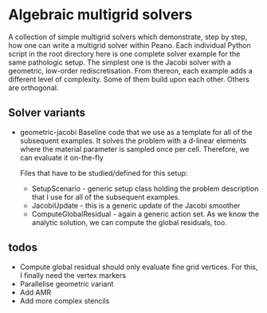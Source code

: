 # Algebraic multigrid solvers # 

A collection of simple multigrid solvers which demonstrate, step by step, how 
one can write a multigrid solver within Peano. Each individual Python script 
in the root directory here is one complete solver example for the same 
pathologic setup. The simplest one is the Jacobi solver with a geometric, 
low-order rediscretisation. From thereon, each example adds a different level 
of complexity. Some of them build upon each other. Others are orthogonal.



## Solver variants ##

- geometric-jacobi
    Baseline code that we use as a template for all of the subsequent examples.
    It solves the problem with a d-linear elements where the material parameter
    is sampled once per cell. Therefore, we can evaluate it on-the-fly
    
    Files that have to be studied/defined for this setup:
    - SetupScenario - generic setup class holding the problem description that 
      I use for all of the subsequent examples.
    - JacobiUpdate - this is a generic update of the Jacobi smoother
    - ComputeGlobalResidual - again a generic action set. As we know the 
      analytic solution, we can compute  the global residuals, too.
    
    
## todos ##

- Compute global residual should only evaluate fine grid vertices. For this, I finally need
  the vertex markers
- Parallelise geometric variant
- Add AMR
- Add more complex stencils


